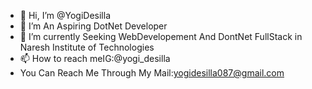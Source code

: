 - 👋 Hi, I’m @YogiDesilla
- 👀 I’m An Aspiring DotNet Developer
- 🌱 I’m currently Seeking WebDevelopement And DontNet FullStack in Naresh Institute of Technologies 
- 📫 How to reach meIG:@yogi_desilla
- You Can Reach Me Through My Mail:yogidesilla087@gmail.com

<!---
Yogi503/Yogi503 is a ✨ special ✨ repository because its `README.md` (this file) appears on your GitHub profile.
You can click the Preview link to take a look at your changes.
--->
